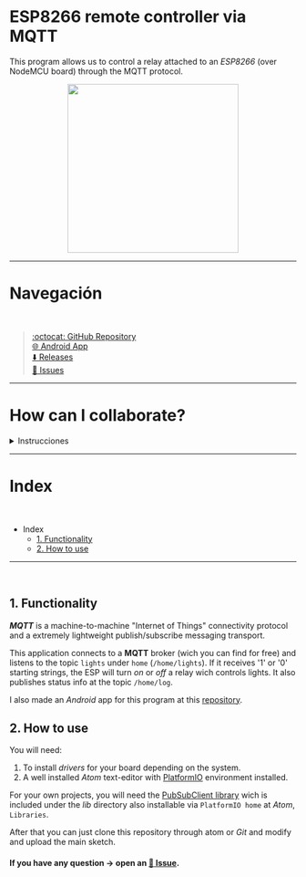 # ESP8266 remote controller via MQTT

This program allows us to control a relay attached to an *ESP8266* (over NodeMCU board) through the MQTT protocol.
<p align="center"><img src="https://image.ibb.co/nFUKQH/IMG_20180317_231717_1.jpg" width="300" height="296" alt=""></p>

- - - -

# Navegación
<br>

> [:octocat: GitHub Repository](https://github.com/ismenc/esp8266-mqtt-control)<br>
> [:globe_with_meridians: Android App](https://github.com/ismenc/android-mqtt-controller)<br>
> [:arrow_down: Releases](https://github.com/ismenc/esp8266-mqtt-control/releases)<br>
> [:memo: Issues](https://github.com/ismenc/esp8266-mqtt-control/issues)<br>


- - - -

# How can I collaborate?

<details>
     <summary>Instrucciones</summary>
 <p>
  <!-- alternative placement of p shown above -->

  1. :v: Fork this repository and clone through terminal `git clone <url>`.
  2. :open_file_folder: Set the directory on the cloned folder `cd <folder>`.
  3. :memo: Modify the project as you wish.
  4. :sparkles: Stage the changes `git add *` and create new commit: `git commit -am "Summary of changes"`.
  5. :arrow_up: Upload your work: `git push origin master`.
  6. :email: Feel free to initiate a pull request :D

:octocat: Si deseas aprender Git, visita mi [guía sobre Git](https://github.com/ismenc/seminario-git).
      </p></details>

- - - -

# Index
<br>

* Index
  * [1. Functionality](#1-functionality)
  * [2. How to use](#2-how-to-use)

- - - -
<br>


## 1. Functionality

***MQTT*** is a machine-to-machine "Internet of Things" connectivity protocol and a extremely lightweight publish/subscribe messaging transport.

This application connects to a **MQTT** broker (wich you can find for free) and listens to the topic `lights` under `home` (`/home/lights`). If it receives '1' or '0' starting strings, the ESP will turn *on* or *off* a relay wich controls lights. It also publishes status info at the topic `/home/log`.

I also made an *Android* app for this program at this [repository](https://github.com/ismenc/android-mqtt-controller).

## 2. How to use

You will need:
1. To install *drivers* for your board depending on the system.
2. A well installed *Atom* text-editor with [PlatformIO](https://platformio.org/) environment installed.

For your own projects, you will need the [PubSubClient library](https://github.com/knolleary/pubsubclient) wich is included under the *lib* directory also installable via `PlatformIO home` at *Atom*, `Libraries`.

After that you can just clone this repository through atom or *Git* and modify and upload the main sketch.

#### If you have any question -> open an [:memo: Issue](https://github.com/ismenc/esp8266-mqtt-control/issues). <br><br>
